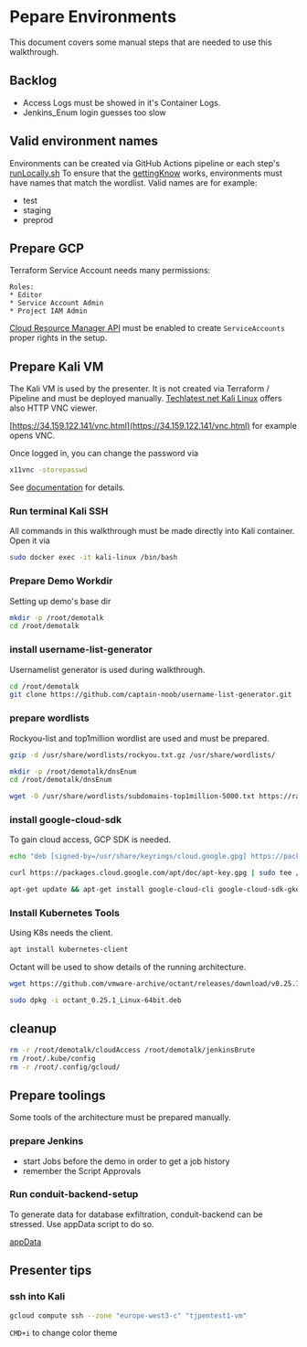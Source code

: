 # Pepare Environments
This document covers some manual steps that are needed to use this walkthrough.

## Backlog
* Access Logs must be showed in it's Container Logs.
* Jenkins_Enum login guesses too slow

## Valid environment names
Environments can be created via GitHub Actions pipeline or each step's [runLocally.sh](../platform/step1/runLocally.sh)
To ensure that the [gettingKnow](./02_gettingKnow.md) works, environments must have names that match the wordlist.
Valid names are for example:
* test
* staging
* preprod

## Prepare GCP

Terraform Service Account needs many permissions:

```
Roles:
* Editor
* Service Account Admin
* Project IAM Admin
```

[Cloud Resource Manager API](https://cloud.google.com/resource-manager/reference/rest) must be enabled to create `ServiceAccounts` proper rights in the setup.

## Prepare Kali VM
The Kali VM is used by the presenter.
It is not created via Terraform / Pipeline and must be deployed manually.
[Techlatest.net Kali Linux](https://console.cloud.google.com/compute/instancesAdd(cameo:product/techlatest-public/kali-linux-browser)) offers also HTTP VNC viewer.

[https://34.159.122.141/vnc.html](https://34.159.122.141/vnc.html) for example opens VNC.

Once logged in, you can change the password via
```bash
x11vnc -storepasswd
```
See [documentation](https://www.techlatest.net/support/kali_linux_browser_support/gcp_gettingstartedguide/index.html) for details.

### Run terminal Kali SSH
All commands in this walkthrough must be made directly into Kali container.
Open it via

```bash
sudo docker exec -it kali-linux /bin/bash
```

### Prepare Demo Workdir
Setting up demo's base dir

```bash
mkdir -p /root/demotalk
cd /root/demotalk
```

### install username-list-generator
Usernamelist generator is used during walkthrough.

```bash
cd /root/demotalk
git clone https://github.com/captain-noob/username-list-generator.git
```

### prepare wordlists
Rockyou-list and top1million wordlist are used and must be prepared.

```bash
gzip -d /usr/share/wordlists/rockyou.txt.gz /usr/share/wordlists/

mkdir -p /root/demotalk/dnsEnum
cd /root/demotalk/dnsEnum

wget -O /usr/share/wordlists/subdomains-top1million-5000.txt https://raw.githubusercontent.com/danielmiessler/SecLists/master/Discovery/DNS/subdomains-top1million-5000.txt
```

### install google-cloud-sdk
To gain cloud access, GCP SDK is needed.

```bash
echo "deb [signed-by=/usr/share/keyrings/cloud.google.gpg] https://packages.cloud.google.com/apt cloud-sdk main" | sudo tee -a /etc/apt/sources.list.d/google-cloud-sdk.list

curl https://packages.cloud.google.com/apt/doc/apt-key.gpg | sudo tee /usr/share/keyrings/cloud.google.gpg

apt-get update && apt-get install google-cloud-cli google-cloud-sdk-gke-gcloud-auth-plugin
```

### Install Kubernetes Tools
Using K8s needs the client.

```bash
apt install kubernetes-client
```

Octant will be used to show details of the running architecture.

```bash
wget https://github.com/vmware-archive/octant/releases/download/v0.25.1/octant_0.25.1_Linux-64bit.deb

sudo dpkg -i octant_0.25.1_Linux-64bit.deb
```

## cleanup

```bash
rm -r /root/demotalk/cloudAccess /root/demotalk/jenkinsBrute
rm /root/.kube/config
rm -r /root/.config/gcloud/
```

## Prepare toolings
Some tools of the architecture must be prepared manually.

### prepare Jenkins
* start Jobs before the demo in order to get a job history
* remember the Script Approvals

### Run conduit-backend-setup
To generate data for database exfiltration, conduit-backend can be stressed.
Use appData script to do so.

[appData](../setup/1_appData.sh)


## Presenter tips
### ssh into Kali
```bash
gcloud compute ssh --zone "europe-west3-c" "tjpentest1-vm"
```
`CMD+i` to change color theme
